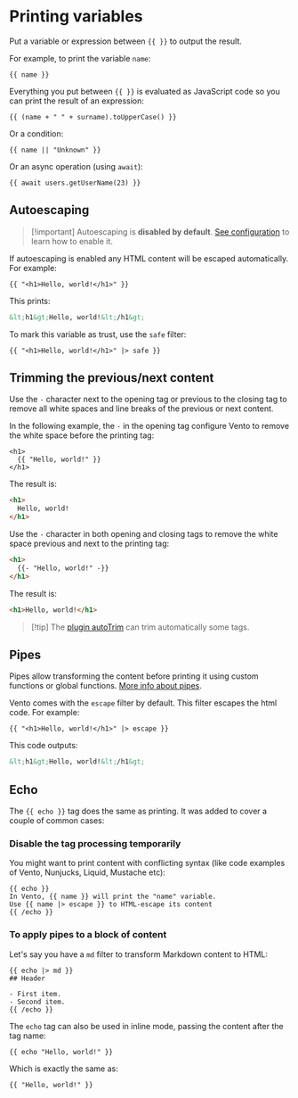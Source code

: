 # Printing variables

Put a variable or expression between `{{ }}` to output the result.

For example, to print the variable `name`:

```vto
{{ name }}
```

Everything you put between `{{ }}` is evaluated as JavaScript code so you can
print the result of an expression:

```vto
{{ (name + " " + surname).toUpperCase() }}
```

Or a condition:

```vto
{{ name || "Unknown" }}
```

Or an async operation (using `await`):

```vto
{{ await users.getUserName(23) }}
```

## Autoescaping

> [!important] Autoescaping is **disabled by default**.
> [See configuration](../2.configuration.md#autoescape) to learn how to enable
> it.

If autoescaping is enabled any HTML content will be escaped automatically. For
example:

```vto
{{ "<h1>Hello, world!</h1>" }}
```

This prints:

```html
&lt;h1&gt;Hello, world!&lt;/h1&gt;
```

To mark this variable as trust, use the `safe` filter:

```vto
{{ "<h1>Hello, world!</h1>" |> safe }}
```

## Trimming the previous/next content

Use the `-` character next to the opening tag or previous to the closing tag to
remove all white spaces and line breaks of the previous or next content.

In the following example, the `-` in the opening tag configure Vento to remove
the white space before the printing tag:

```vto
<h1>
  {{ "Hello, world!" }}
</h1>
```

The result is:

```html
<h1>
  Hello, world!
</h1>
```

Use the `-` character in both opening and closing tags to remove the white space
previous and next to the printing tag:

```html
<h1>
  {{- "Hello, world!" -}}
</h1>
```

The result is:

```html
<h1>Hello, world!</h1>
```

> [!tip] The [plugin autoTrim](../5.plugins/auto-trim.md) can trim automatically
> some tags.

## Pipes

Pipes allow transforming the content before printing it using custom functions
or global functions. [More info about pipes](./2.pipes.md).

Vento comes with the `escape` filter by default. This filter escapes the html
code. For example:

```vto
{{ "<h1>Hello, world!</h1>" |> escape }}
```

This code outputs:

```html
&lt;h1&gt;Hello, world!&lt;/h1&gt;
```

## Echo

The `{{ echo }}` tag does the same as printing. It was added to cover a couple
of common cases:

### Disable the tag processing temporarily

You might want to print content with conflicting syntax (like code examples of
Vento, Nunjucks, Liquid, Mustache etc):

```vto
{{ echo }}
In Vento, {{ name }} will print the "name" variable.
Use {{ name |> escape }} to HTML-escape its content
{{ /echo }}
```

### To apply pipes to a block of content

Let's say you have a `md` filter to transform Markdown content to HTML:

```vto
{{ echo |> md }}
## Header

- First item.
- Second item.
{{ /echo }}
```

The `echo` tag can also be used in inline mode, passing the content after the
tag name:

```vto
{{ echo "Hello, world!" }}
```

Which is exactly the same as:

```vto
{{ "Hello, world!" }}
```

